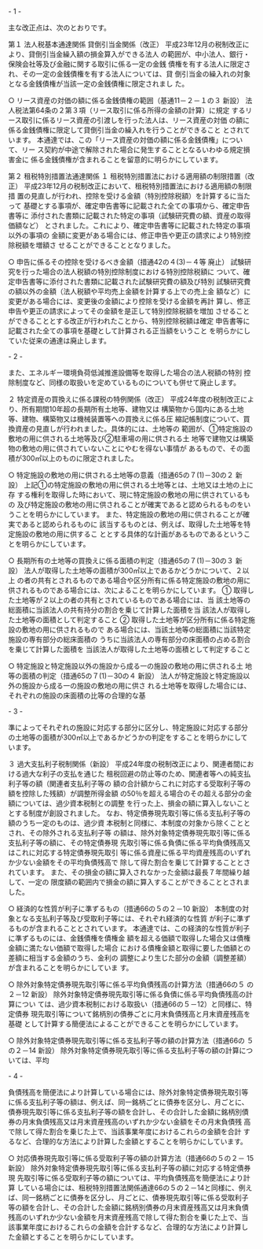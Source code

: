 \- 1 -

主な改正点は、次のとおりです。

第１ 法人税基本通達関係
貸倒引当金関係（改正）
 平成23年12月の税制改正により、貸倒引当金繰入額の損金算入ができる法人
の範囲が、中小法人、銀行・保険会社等及び金融に関する取引に係る一定の金銭
債権を有する法人に限定され、その一定の金銭債権を有する法人については、貸
倒引当金の繰入れの対象となる金銭債権が当該一定の金銭債権に限定されまし
た。

 ○ リース資産の対価の額に係る金銭債権の範囲（基通11－２－１の３ 新設）
 法人税法第64条の２第３項（リース取引に係る所得の金額の計算）に規定
するリース取引に係るリース資産の引渡しを行った法人は、リース資産の対価
の額に係る金銭債権に限定して貸倒引当金の繰入れを行うことができること
とされています。
 本通達では、この「リース資産の対価の額に係る金銭債権」について、リー
ス契約が中途で解除された場合に発生することとなるいわゆる規定損害金に
係る金銭債権が含まれることを留意的に明らかにしています。

第２ 租税特別措置法通達関係
 １ 租税特別措置法における適用額の制限措置（改正）
 平成23年12月の税制改正において、租税特別措置法における適用額の制限措
置の見直しが行われ、控除を受ける金額（特別控除税額）を計算するに当たって
基礎とする事項が、確定申告書等に記載された全ての事項から、確定申告書等に
添付された書類に記載された特定の事項（試験研究費の額、資産の取得価額など）
とされました。これにより、確定申告書等に記載された特定の事項以外の事項の
金額に変更がある場合には、修正申告や更正の請求により特別控除税額を増額さ
せることができることとなりました。

 ○ 申告に係るその控除を受けるべき金額（措通42の４(3)－４等 廃止）
 試験研究を行った場合の法人税額の特別控除制度における特別控除税額に
ついて、確定申告書等に添付された書類に記載された試験研究費の額及び特別
試験研究費の額以外の金額（法人税額や平均売上金額を計算する上での売上金
額など）に変更がある場合には、変更後の金額により控除を受ける金額を再計
算し、修正申告や更正の請求によってその金額を是正して特別控除税額を増加
させることができることとする改正が行われたことから、特別控除税額は確定
申告書等に記載された全ての事項を基礎として計算される正当額をいうこと
を明らかにしていた従来の通達は廃止します。

\- 2 -

 また、エネルギー環境負荷低減推進設備等を取得した場合の法人税額の特別
控除制度など、同様の取扱いを定めているものについても併せて廃止します。

 ２ 特定資産の買換えに係る課税の特例関係（改正）
 平成24年度の税制改正により、所有期間10年超の長期所有土地等、建物又は
構築物から国内にある土地等、建物、構築物又は機械装置等への買換えに係る圧
縮記帳制度について、買換資産の見直しが行われました。具体的には、土地等の
範囲が、①特定施設の敷地の用に供される土地等及び②駐車場の用に供される土
地等で建物又は構築物の敷地の用に供されていないことにやむを得ない事情が
あるもので、その面積が300㎡以上のものに限定されました。

 ○ 特定施設の敷地の用に供される土地等の意義（措通65の７(1)－30の２ 新
設）
 上記①の特定施設の敷地の用に供される土地等とは、土地又は土地の上に存
する権利を取得した時において、現に特定施設の敷地の用に供されているもの
及び特定施設の敷地の用に供されることが確実であると認められるものをい
うことを明らかにしています。
 また、特定施設の敷地の用に供されることが確実であると認められるものに
該当するものとは、例えば、取得した土地等を特定施設の敷地の用に供するこ
ととする具体的な計画があるものであるということを明らかにしています。

 ○ 長期所有の土地等の買換えに係る面積の判定（措通65の７(1)－30の３ 新
設）
 法人が取得した土地等の面積が300㎡以上であるかどうかについて、２以上
の者の共有とされるものである場合や区分所有に係る特定施設の敷地の用に
供されるものである場合には、次によることを明らかにしています。
 ① 取得した土地等が２以上の者の共有とされているものである場合には、当
該土地等の総面積に当該法人の共有持分の割合を乗じて計算した面積を当
該法人が取得した土地等の面積として判定すること
 ② 取得した土地等が区分所有に係る特定施設の敷地の用に供されるもので
ある場合には、当該土地等の総面積に当該特定施設の専有部分の総床面積の
うちに当該法人の専有部分の床面積の占める割合を乗じて計算した面積を
当該法人が取得した土地等の面積として判定すること

 ○ 特定施設と特定施設以外の施設から成る一の施設の敷地の用に供される土
地等の面積の判定（措通65の７(1)－30の４ 新設）
 法人が特定施設と特定施設以外の施設から成る一の施設の敷地の用に供さ
れる土地等を取得した場合には、それぞれの施設の床面積の比等の合理的な基

\- 3 -

準によってそれぞれの施設に対応する部分に区分し、特定施設に対応する部分
の土地等の面積が300㎡以上であるかどうかの判定をすることを明らかにして
います。

 ３ 過大支払利子税制関係（新設）
 平成24年度の税制改正により、関連者間における過大な利子の支払を通じた
租税回避の防止等のため、関連者等への純支払利子等の額（関連者支払利子等の
額の合計額からこれに対応する受取利子等の額を控除した残額）が調整所得金額
の50％を超える場合のその超える部分の金額については、過少資本税制との調整
を行った上、損金の額に算入しないこととする制度が創設されました。
 なお、特定債券現先取引等に係る支払利子等の額のうち一定のものは、過少資
本税制と同様に、本制度の対象から除くこととされ、その除外される支払利子等
の額は、除外対象特定債券現先取引等に係る支払利子等の額に、その特定債券現
先取引等に係る負債に係る平均負債残高又はこれに対応する特定債券現先取引
等に係る資産に係る平均資産残高のいずれか少ない金額をその平均負債残高で
除して得た割合を乗じて計算することとされています。
 また、その損金の額に算入されなかった金額は最長７年間繰り越して、一定の
限度額の範囲内で損金の額に算入することができることとされました。

 ○ 経済的な性質が利子に準ずるもの（措通66の５の２－10 新設）
 本制度の対象となる支払利子等及び受取利子等には、それぞれ経済的な性質
が利子に準ずるものが含まれることとされています。
 本通達では、この経済的な性質が利子に準ずるものには、金銭債権を債権金
額を超える価額で取得した場合又は債権金額に満たない価額で取得した場合
における債権金額と取得に要した価額との差額に相当する金額のうち、金利の
調整により生じた部分の金額（調整差額）が含まれることを明らかにしていま
す。

 ○ 除外対象特定債券現先取引等に係る平均負債残高の計算方法（措通66の５
の２－12 新設）
 除外対象特定債券現先取引等に係る負債に係る平均負債残高の計算につい
ては、過少資本税制における取扱い（措通66の５－12）と同様に、特定債券
現先取引等について銘柄別の債券ごとに月末負債残高と月末資産残高を基礎
として計算する簡便法によることができることを明らかにしています。

 ○ 除外対象特定債券現先取引等に係る支払利子等の額の計算方法（措通66の
５の２－14 新設）
 除外対象特定債券現先取引等に係る支払利子等の額の計算については、平均

\- 4 -

負債残高を簡便法により計算している場合には、除外対象特定債券現先取引等
に係る支払利子等の額は、例えば、同一銘柄ごとに債券を区分し、月ごとに、
債券現先取引等に係る支払利子等の額を合計し、その合計した金額に銘柄別債
券の月末負債残高又は月末資産残高のいずれか少ない金額をその月末負債残
高で除して得た割合を乗じた上で、当該事業年度におけるこれらの金額を合計
するなど、合理的な方法により計算した金額とすることを明らかにしています。

 ○ 対応債券現先取引等に係る受取利子等の額の計算方法（措通66の５の２－
15 新設）
 除外対象特定債券現先取引等に係る支払利子等の額に対応する特定債券現
先取引等に係る受取利子等の額については、平均負債残高を簡便法により計算
している場合には、租税特別措置法関係通達66の５の２－14と同様に、例え
ば、同一銘柄ごとに債券を区分し、月ごとに、債券現先取引等に係る受取利子
等の額を合計し、その合計した金額に銘柄別債券の月末資産残高又は月末負債
残高のいずれか少ない金額を月末資産残高で除して得た割合を乗じた上で、当
該事業年度におけるこれらの金額を合計するなど、合理的な方法により計算し
た金額とすることを明らかにしています。
